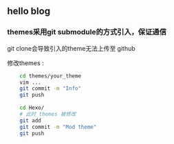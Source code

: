 
## hello blog

### themes采用git submodule的方式引入，保证通信
git clone会导致引入的theme无法上传至 github

修改themes : 
```bash
	cd themes/your_theme
	vim ...
	git commit -m "Info"
	git push
	
	cd Hexo/
	# 此时 themes 被修改
	git add
	git commit -m "Mod theme"
	git push
```